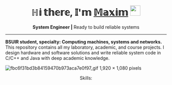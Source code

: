 
<h1 align="center">ℍ𝕚 𝕥𝕙𝕖𝕣𝕖, 𝕀'𝕞 <a href="https://daniilshat.ru/" target="_blank">𝕄𝕒𝕩𝕚𝕞</a> <img src="https://github.com/blackcater/blackcater/raw/main/images/Hi.gif" height="32"/></h1>

<div align="center">
  <p>
    <span><strong>System Engineer |</strong></span>
    <span> Ready to build reliable systems</span>
  </p>
</div>

---

**BSUIR student, specialty:  Computing  machines,  systems  and  networks.**  This  repository  contains  all  my  laboratory, academic,  and  course  projects.  I  design  hardware and software  solutions  and  write  reliable  system  code  in  C/C++  and  Java  with  deep  academic  knowledge.

![fbc6f31bd3b84159470b973aca7e0f97_gif 1,920 × 1,080 pixels](https://github.com/user-attachments/assets/edf5c448-9c67-4d0c-ac23-ef404b4a32ba)

<p align="center">Skills:</p>

          
